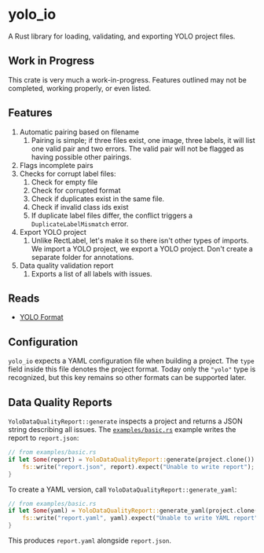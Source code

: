 # yolo_io
A Rust library for loading, validating, and exporting YOLO project files.

## Work in Progress
This crate is very much a work-in-progress.  Features outlined may not be completed, working properly, or even listed.

## Features
1. Automatic pairing based on filename
   1. Pairing is simple; if three files exist, one image, three labels, it will list one valid pair and two errors.  The valid pair will not be flagged as having possible other pairings.
2. Flags incomplete pairs
3. Checks for corrupt label files:
   1. Check for empty file
   2. Check for corrupted format
   3. Check if duplicates exist in the same file.
   4. Check if invalid class ids exist
   5. If duplicate label files differ, the conflict triggers a `DuplicateLabelMismatch` error.
4. Export YOLO project
   1. Unlike RectLabel, let's make it so there isn't other types of imports.  We import a YOLO project, we export a YOLO project.  Don't create a separate folder for annotations.
5. Data quality validation report
   1. Exports a list of all labels with issues.


## Reads
- [YOLO Format](https://docs.ultralytics.com/yolov5/tutorials/train_custom_data/#21-create-datasetyaml)

## Configuration

`yolo_io` expects a YAML configuration file when building a project. The
`type` field inside this file denotes the project format. Today only the
`"yolo"` type is recognized, but this key remains so other formats can be
supported later.

## Data Quality Reports

`YoloDataQualityReport::generate` inspects a project and returns a JSON string
describing all issues. The [`examples/basic.rs`](examples/basic.rs) example writes
the report to `report.json`:

```rust
// from examples/basic.rs
if let Some(report) = YoloDataQualityReport::generate(project.clone()) {
    fs::write("report.json", report).expect("Unable to write report");
}
```

To create a YAML version, call `YoloDataQualityReport::generate_yaml`:

```rust
// from examples/basic.rs
if let Some(yaml) = YoloDataQualityReport::generate_yaml(project.clone()) {
    fs::write("report.yaml", yaml).expect("Unable to write YAML report");
}
```

This produces `report.yaml` alongside `report.json`.
